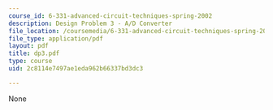 ```yaml
---
course_id: 6-331-advanced-circuit-techniques-spring-2002
description: Design Problem 3 - A/D Converter
file_location: /coursemedia/6-331-advanced-circuit-techniques-spring-2002/2c8114e7497ae1eda962b66337bd3dc3_dp3.pdf
file_type: application/pdf
layout: pdf
title: dp3.pdf
type: course
uid: 2c8114e7497ae1eda962b66337bd3dc3

---
```

None